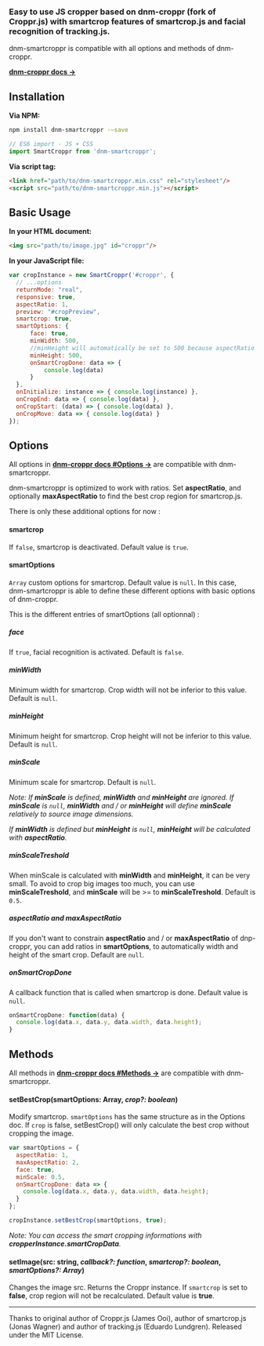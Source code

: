 ### Easy to use JS cropper based on dnm-croppr (fork of Croppr.js) with smartcrop features of smartcrop.js and facial recognition of tracking.js.

dnm-smartcroppr is compatible with all options and methods of dnm-croppr.

**[dnm-croppr docs →](https://github.com/devdanim/dnm-croppr)**


## Installation

**Via NPM:**

```bash
npm install dnm-smartcroppr -—save
```

```javascript
// ES6 import - JS + CSS
import SmartCroppr from 'dnm-smartcroppr';
```


**Via script tag:**

```html
<link href="path/to/dnm-smartcroppr.min.css" rel="stylesheet"/>
<script src="path/to/dnm-smartcroppr.min.js"></script>
```


## Basic Usage

**In your HTML document:**

```html
<img src="path/to/image.jpg" id="croppr"/>
```

**In your JavaScript file:**

```javascript
var cropInstance = new SmartCroppr('#croppr', {
  // ...options
  returnMode: "real",
  responsive: true,
  aspectRatio: 1,
  preview: "#cropPreview",
  smartcrop: true,
  smartOptions: {
      face: true,
      minWidth: 500,
      //minHeight will automatically be set to 500 because aspectRatio is 1
      minHeight: 500,
      onSmartCropDone: data => { 
          console.log(data)
      }
  },
  onInitialize: instance => { console.log(instance) },
  onCropEnd: data => { console.log(data) },
  onCropStart: (data) => { console.log(data) },
  onCropMove: data => { console.log(data) }
});
```



## Options

All options in **[dnm-croppr docs #Options →](https://github.com/devdanim/dnm-croppr#Options)** are compatible with dnm-smartcroppr. 

dnm-smartcroppr is optimized to work with ratios. Set **aspectRatio**, and optionally **maxAspectRatio** to find the best crop region for smartcrop.js.


There is only these additional options for now :

#### **smartcrop**

If `false`, smartcrop is deactivated. Default value is `true`.

#### **smartOptions**

`Array` custom options for smartcrop. Default value is `null`. In this case, dnm-smartcroppr is able to define these different options with basic options of dnm-croppr.

This is the different entries of smartOptions (all optionnal) :


##### **face**

If `true`, facial recognition is activated. Default is `false`.

##### **minWidth**

Minimum width for smartcrop. Crop width will not be inferior to this value. Default is `null`.

##### **minHeight**

Minimum height for smartcrop. Crop height will not be inferior to this value. Default is `null`.

##### **minScale**

Minimum scale for smartcrop. Default is `null`.

_Note: If **minScale** is defined, **minWidth** and **minHeight** are ignored. If **minScale** is `null`, **minWidth** and / or **minHeight** will define **minScale** relatively to source image dimensions._

_If **minWidth** is defined but **minHeight** is `null`, **minHeight** will be calculated with **aspectRatio**._

##### **minScaleTreshold**

When minScale is calculated with **minWidth** and **minHeight**, it can be very small. To avoid to crop big images too much, you can use **minScaleTreshold**, and **minScale** will be >= to **minScaleTreshold**. Default is `0.5`.


##### **aspectRatio** and **maxAspectRatio** 

If you don't want to constrain **aspectRatio** and / or **maxAspectRatio** of dnp-croppr, you can add ratios in **smartOptions**, to automatically width and height of the smart crop. Default are `null`.

##### **onSmartCropDone**

A callback function that is called when smartcrop is done. Default value is `null`.

```javascript
onSmartCropDone: function(data) {
  console.log(data.x, data.y, data.width, data.height);
}
```




## Methods

All methods in **[dnm-croppr docs #Methods →](https://github.com/devdanim/dnm-croppr#Methods)** are compatible with dnm-smartcroppr. 

#### setBestCrop(smartOptions: Array, _crop?: boolean_)

Modify smartcrop. `smartOptions` has the same structure as in the Options doc. If `crop` is false, setBestCrop() will only calculate the best crop without cropping the image.


```javascript
var smartOptions = {
  aspectRatio: 1,
  maxAspectRatio: 2,
  face: true,
  minScale: 0.5,
  onSmartCropDone: data => {
    console.log(data.x, data.y, data.width, data.height);
  }
};

cropInstance.setBestCrop(smartOptions, true);
```

_Note: You can access the smart cropping informations with **cropperInstance.smartCropData**._


#### setImage(src: string, _callback?: function_, _smartcrop?: boolean_, _smartOptions?: Array_)

Changes the image src. Returns the Croppr instance. If `smartcrop` is set to **false**, crop region will not be recalculated. Default value is **true**.



- - -

Thanks to original author of Croppr.js (James Ooi), author of smartcrop.js (Jonas Wagner) and author of tracking.js (Eduardo Lundgren).
Released under the MIT License.
